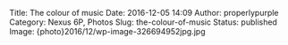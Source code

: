 Title: The colour of music
Date: 2016-12-05 14:09
Author: properlypurple
Category: Nexus 6P, Photos
Slug: the-colour-of-music
Status: published
Image: {photo}2016/12/wp-image-326694952jpg.jpg


